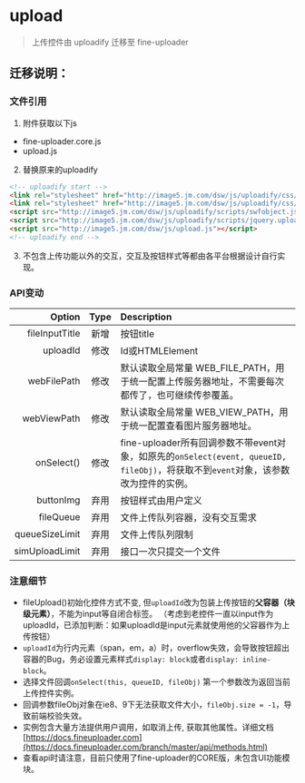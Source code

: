 # upload
> 上传控件由 uploadify 迁移至 fine-uploader

## 迁移说明：

### 文件引用 

1. 附件获取以下js
 - fine-uploader.core.js
 - upload.js

2. 替换原来的uploadify
```html
<!-- uploadify start -->
<link rel="stylesheet" href="http://image5.jm.com/dsw/js/uploadify/css/uploadify.css"/>
<link rel="stylesheet" href="http://image5.jm.com/dsw/js/uploadify/css/upload-custom.css"/>
<script src="http://image5.jm.com/dsw/js/uploadify/scripts/swfobject.js"></script>
<script src="http://image5.jm.com/dsw/js/uploadify/scripts/jquery.uploadify.v2.1.0.js"></script>
<script src="http://image5.jm.com/dsw/js/upload.js"></script>
<!-- uploadify end -->
```
3. 不包含上传功能以外的交互，交互及按钮样式等都由各平台根据设计自行实现。


### API变动  

| Option | Type | Description |
|----:|:-------:|:-------|
|fileInputTitle| 新增 | 按钮title |
|uploadId      | 修改 | Id或HTMLElement |
|webFilePath   | 修改 | 默认读取全局常量 WEB_FILE_PATH，用于统一配置上传服务器地址，不需要每次都传了，也可继续传参覆盖。 |
|webViewPath   | 修改 | 默认读取全局常量 WEB_VIEW_PATH，用于统一配置查看图片服务器地址。 |
|onSelect()    | 修改 | fine-uploader所有回调参数不带event对象，如原先的`onSelect(event, queueID, fileObj)`，将获取不到`event`对象，该参数改为控件的实例。 |
|buttonImg     | 弃用 | 按钮样式由用户定义 |
|fileQueue     | 弃用 | 文件上传队列容器，没有交互需求 |
|queueSizeLimit| 弃用 | 文件上传队列限制 |
|simUploadLimit| 弃用 | 接口一次只提交一个文件 |

### 注意细节

 - fileUpload()初始化控件方式不变, 但`uploadId`改为包装上传按钮的**父容器（块级元素）**，不能为input等自闭合标签。 （考虑到老控件一直以input作为uploadId，已添加判断：如果uploadId是input元素就使用他的父容器作为上传按钮）
 - `uploadId`为行内元素（span，em，a）时，overflow失效，会导致按钮超出容器的Bug，务必设置元素样式`display: block`或者`display: inline-block`。
 - 选择文件回调`onSelect(this, queueID, fileObj)` 第一个参数改为返回当前上传控件实例。
 - 回调参数fileObj对象在ie8、9下无法获取文件大小，`fileObj.size = -1`，导致前端校验失效。
 - 实例包含大量方法提供用户调用，如取消上传, 获取其他属性。详细文档[https://docs.fineuploader.com](https://docs.fineuploader.com/branch/master/api/methods.html)
 - 查看api时请注意，目前只使用了fine-uploader的CORE版，未包含UI功能模块。
